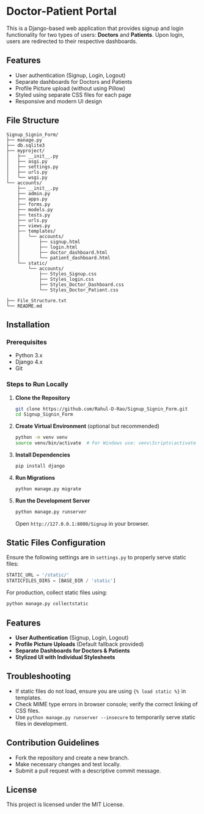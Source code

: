 # Doctor-Patient Portal

This is a Django-based web application that provides signup and login functionality for two types of users: **Doctors** and **Patients**. Upon login, users are redirected to their respective dashboards.

## Features

- User authentication (Signup, Login, Logout)
- Separate dashboards for Doctors and Patients
- Profile Picture upload (without using Pillow)
- Styled using separate CSS files for each page
- Responsive and modern UI design

## File Structure

```
Signup_Signin_Form/
├── manage.py
├── db.sqlite3
├── myproject/
│   ├── __init__.py
│   ├── asgi.py
│   ├── settings.py
│   ├── urls.py
│   └── wsgi.py
└── accounts/
    ├── __init__.py
    ├── admin.py
    ├── apps.py
    ├── forms.py
    ├── models.py
    ├── tests.py
    ├── urls.py
    ├── views.py
    ├── templates/
    │   └── accounts/
    │       ├── signup.html
    │       ├── login.html
    │       ├── doctor_dashboard.html
    │       └── patient_dashboard.html
    └── static/
        └── accounts/
            ├── Styles_Signup.css
            ├── Styles_login.css
            ├── Styles_Doctor_Dashboard.css
            └── Styles_Doctor_Patient.css

├── File_Structure.txt
└── README.md

```

## Installation

### Prerequisites

- Python 3.x
- Django 4.x
- Git

### Steps to Run Locally

1. **Clone the Repository**
   ```sh
   git clone https://github.com/Rahul-D-Rao/Signup_Signin_Form.git
   cd Signup_Signin_Form
   ```
2. **Create Virtual Environment** (optional but recommended)
   ```sh
   python -m venv venv
   source venv/bin/activate  # For Windows use: venv\Scripts\activate
   ```
3. **Install Dependencies**
   ```sh
   pip install django
   ```
4. **Run Migrations**
   ```sh
   python manage.py migrate
   ```
5. **Run the Development Server**
   ```sh
   python manage.py runserver
   ```
   Open `http://127.0.0.1:8000/Signup` in your browser.



## Static Files Configuration
Ensure the following settings are in `settings.py` to properly serve static files:
```python
STATIC_URL = '/static/'
STATICFILES_DIRS = [BASE_DIR / 'static']
```

For production, collect static files using:
```sh
python manage.py collectstatic
```

## Features
- **User Authentication** (Signup, Login, Logout)
- **Profile Picture Uploads** (Default fallback provided)
- **Separate Dashboards for Doctors & Patients**
- **Stylized UI with Individual Stylesheets**

## Troubleshooting
- If static files do not load, ensure you are using `{% load static %}` in templates.
- Check MIME type errors in browser console; verify the correct linking of CSS files.
- Use `python manage.py runserver --insecure` to temporarily serve static files in development.

## Contribution Guidelines
- Fork the repository and create a new branch.
- Make necessary changes and test locally.
- Submit a pull request with a descriptive commit message.

## License
This project is licensed under the MIT License.


